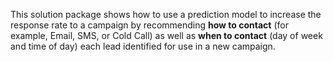 This solution package shows how to use a prediction model to increase the response rate to a campaign by recommending  <strong>how to contact</strong> (for example, Email, SMS, or Cold Call) as well as <strong>when to contact</strong> (day of week and time of day) each lead identified for use in a new campaign.